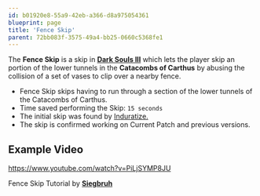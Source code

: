 ```yaml
---
id: b01920e8-55a9-42eb-a366-d8a975054361
blueprint: page
title: 'Fence Skip'
parent: 72bb083f-3575-49a4-bb25-0660c5368fe1
---
```

The **Fence Skip** is a skip in [**Dark Souls III**](/darksouls3) which lets the player skip an portion of the lower tunnels in the **Catacombs of Carthus** by abusing the collision of a set of vases to clip over a nearby fence.

- Fence Skip skips having to run through a section of the lower tunnels of the Catacombs of Carthus.
- Time saved performing the Skip: `15 seconds`
- The initial skip was found by [Induratize.](https://www.twitch.tv/induratize)
- The skip is confirmed working on Current Patch and previous versions.

## Example Video

https://www.youtube.com/watch?v=PiLjSYMP8JU

Fence Skip Tutorial by [**Siegbruh**](https://youtube.com/channel/UConORF_AvrYAq4e03SWLacg)
